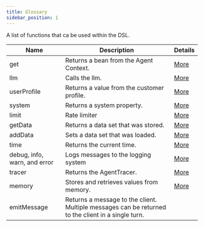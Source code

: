 ```yaml
---
title: Glossary
sidebar_position: 1
---
```



A list of functions that ca be used within the DSL.

| Name                         | Description                                                                                        | Details                                                 |
|------------------------------|----------------------------------------------------------------------------------------------------|---------------------------------------------------------|
| get                          | Returns a bean from the Agent Context.                                                             | [More](../Features/accessing_beans)                     |
| llm                          | Calls the llm.                                                                                     | [More](../Features/extensions/#llm)                     |
| userProfile                  | Returns a value from the customer profile.                                                         | [More](../Features/extensions/#system-and-user-context) |
| system                       | Returns a system property.                                                                         | [More](../Features/extensions/#system-and-user-context) |
| limit                        | Rate limiter                                                                                       | [More](../Features/rate_limiter)                        |
| getData                      | Returns a data set that was stored.                                                                | [More](../Features/data)                                |
| addData                      | Sets a data set that was loaded.                                                                   | [More](../Features/data)                                |
| time                         | Returns the current time.                                                                          | [More](../Features/extensions/#time-date-year)          |
| debug, info, warn, and error | Logs messages to the logging system                                                                | [More](../Features/extensions/#logging)                 |
| tracer                       | Returns the AgentTracer.                                                                           | [More](../../ccore/tracing/#adding-custom-traces)       |
| memory                       | Stores and retrieves values from memory.                                                           | [More](../../ccore/memory)                              |
| emitMessage                  | Returns a message to the client. Multiple messages can be returned to the client in a single turn. |                                                         |
